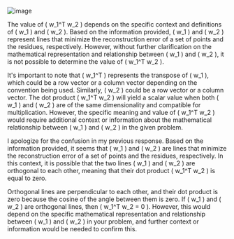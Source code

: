 ![image](https://user-images.githubusercontent.com/89120960/233853069-322c8743-d468-42f3-8674-34d5e7743bb3.png)


  The value of \( w_1^T w_2 \) depends on the specific context and definitions of \( w_1 \) and \( w_2 \). Based on the information provided, \( w_1 \) and \( w_2 \) represent lines that minimize the reconstruction error of a set of points and the residues, respectively. However, without further clarification on the mathematical representation and relationship between \( w_1 \) and \( w_2 \), it is not possible to determine the value of \( w_1^T w_2 \). 

It's important to note that \( w_1^T \) represents the transpose of \( w_1 \), which could be a row vector or a column vector depending on the convention being used. Similarly, \( w_2 \) could be a row vector or a column vector. The dot product \( w_1^T w_2 \) will yield a scalar value when both \( w_1 \) and \( w_2 \) are of the same dimensionality and compatible for multiplication. However, the specific meaning and value of \( w_1^T w_2 \) would require additional context or information about the mathematical relationship between \( w_1 \) and \( w_2 \) in the given problem.

I apologize for the confusion in my previous response. Based on the information provided, it seems that \( w_1 \) and \( w_2 \) are lines that minimize the reconstruction error of a set of points and the residues, respectively. In this context, it is possible that the two lines \( w_1 \) and \( w_2 \) are orthogonal to each other, meaning that their dot product \( w_1^T w_2 \) is equal to zero.

Orthogonal lines are perpendicular to each other, and their dot product is zero because the cosine of the angle between them is zero. If \( w_1 \) and \( w_2 \) are orthogonal lines, then \( w_1^T w_2 = 0 \). However, this would depend on the specific mathematical representation and relationship between \( w_1 \) and \( w_2 \) in your problem, and further context or information would be needed to confirm this.
